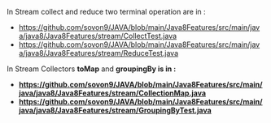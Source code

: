 In Stream collect and reduce two terminal operation are in :
*  https://github.com/sovon9/JAVA/blob/main/Java8Features/src/main/java/java8/Java8Features/stream/CollectTest.java
*  https://github.com/sovon9/JAVA/blob/main/Java8Features/src/main/java/java8/Java8Features/stream/ReduceTest.java

In Stream Collectors <B>toMap</B> and <B>groupingBy<B> is in :
*  https://github.com/sovon9/JAVA/blob/main/Java8Features/src/main/java/java8/Java8Features/stream/CollectionMap.java
*  https://github.com/sovon9/JAVA/blob/main/Java8Features/src/main/java/java8/Java8Features/stream/GroupingByTest.java
